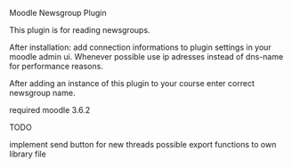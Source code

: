 Moodle Newsgroup Plugin


This plugin is for reading newsgroups.

After installation:
add connection informations to plugin settings in your moodle
admin ui. Whenever possible use ip adresses instead of dns-name for performance
reasons.

After adding an instance of this plugin to your course enter correct newsgroup
name.



required moodle 3.6.2


TODO


implement send button for new threads
possible export functions to own library file
